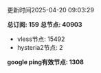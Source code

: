 更新时间2025-04-20 09:03:29

**总订阅: 159**
**总节点: 40903**
- vless节点: 15492
- hysteria2节点: 2

**google ping有效节点: 1308**
